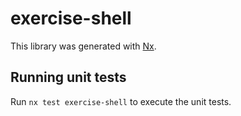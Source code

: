 # exercise-shell

This library was generated with [Nx](https://nx.dev).

## Running unit tests

Run `nx test exercise-shell` to execute the unit tests.

